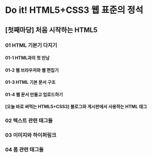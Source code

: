 # Do it! HTML5+CSS3 웹 표준의 정석

## \[첫째마당\] 처음 시작하는 HTML5

### 01 HTML 기본기 다지기

#### 01-1 HTML과의 첫 만남

#### 01-2 웹 브라우저와 웹 편집기

#### 01-3 HTML 기본 문서 구조

#### 01-4 웹 문서 만들고 업로드하기

#### \[오늘 바로 써먹는 HTML5+CSS3\] 블로그와 게시판에서 사용하는 HTML 태그

### 02 텍스트 관련 태그들

### 03 이미지와 하이퍼링크

### 04 폼 관련 태그들



